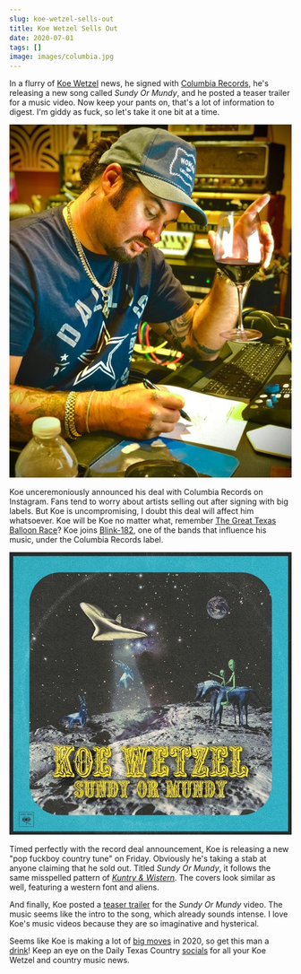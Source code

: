 ```yaml
---
slug: koe-wetzel-sells-out
title: Koe Wetzel Sells Out
date: 2020-07-01
tags: []
image: images/columbia.jpg
---
```


In a flurry of [Koe Wetzel][koe] news, he signed with [Columbia Records][columbia], he's releasing a new song called _Sundy Or Mundy_, and he posted a teaser trailer for a music video. Now keep your pants on, that's a lot of information to digest. I'm giddy as fuck, so let's take it one bit at a time.

![signing][signing]

Koe unceremoniously announced his deal with Columbia Records on Instagram. Fans tend to worry about artists selling out after signing with big labels. But Koe is uncompromising, I doubt this deal will affect him whatsoever. Koe will be Koe no matter what, remember [The Great Texas Balloon Race][tgtbr]? Koe joins [Blink-182][blink], one of the bands that influence his music, under the Columbia Records label.

![sundy-or-mundy][sundy-or-mundy]

Timed perfectly with the record deal announcement, Koe is releasing a new "pop fuckboy country tune" on Friday. Obviously he's taking a stab at anyone claiming that he sold out. Titled _Sundy Or Mundy_, it follows the same misspelled pattern of [_Kuntry & Wistern_][kuntry]. The covers look similar as well, featuring a western font and aliens.

And finally, Koe posted a [teaser trailer][trailer] for the _Sundy Or Mundy_ video. The music seems like the intro to the song, which already sounds intense. I love Koe's music videos because they are so imaginative and hysterical.

Seems like Koe is making a lot of [big moves][moves] in 2020, so get this man a [drink][drink]! Keep an eye on the Daily Texas Country [socials][instagram] for all your Koe Wetzel and country music news.

[koe]: https://twitter.com/KoeWetzel
[columbia]: http://www.columbiarecords.com
[tgtbr]: https://www.facebook.com/GreatTexasBalloonRace/posts/2487975284557433
[blink]: https://www.blink182.com
[kuntry]: https://music.apple.com/us/album/kuntry-wistern/1536021697?i=1536021712
[moves]: https://twitter.com/KoeWetzel/status/1267521138680307714
[drink]: https://twitter.com/KoeWetzel/status/1277821136261263360
[instagram]: https://instagram.com/dailytexascountry
[signing]: images/signing.jpeg
[sundy-or-mundy]: images/sundy-or-mundy.jpeg
[video]: images/video.mp4
[trailer]: https://www.instagram.com/p/CCGvxY7p37c
